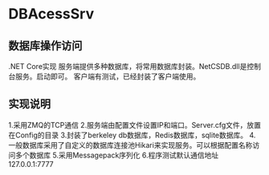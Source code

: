# DBAcessSrv
数据库操作访问
----------------------

.NET Core实现
   服务端提供多种数据库，将常用数据库封装。NetCSDB.dll是控制台服务。启动即可。
   客户端有测试，已经封装了客户端使用。
   
实现说明
----------------------------------------------------------
1.采用ZMQ的TCP通信
2.服务端由配置文件设置IP和端口。Server.cfg文件，放置在Config的目录
3.封装了berkeley db数据库，Redis数据库，sqlite数据库。
4.一般数据库采用了自定义的数据库连接池Hikari来实现服务。可以根据配置名称访问多个数据库
5.采用Messagepack序列化
6.程序测试默认通信地址127.0.0.1:7777


   
